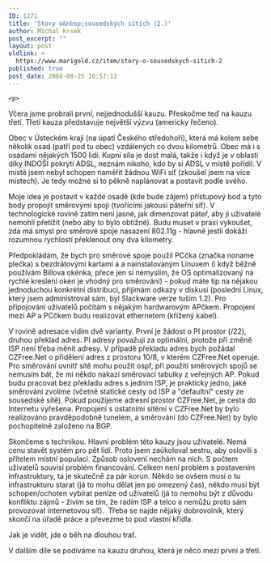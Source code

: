 ```yaml
---
ID: 1271
title: 'Story o&nbsp;sousedských sítích (2.)'
author: Michal Krsek
post_excerpt: ""
layout: post
oldlink: >
  https://www.marigold.cz/item/story-o-sousedskych-sitich-2
published: true
post_date: 2004-08-25 10:57:12
---
```

	<p>
Včera jsme probrali první, nejjednodušší kauzu. Přeskočme teď na kauzu třetí. Třetí kauza představuje největší výzvu (americky řečeno). </p>
<p>
Obec v Ústeckém kraji (na úpatí Českého středohoří), která má kolem sebe několik osad (patří pod tu obec) vzdálených co dvou kilometrů. Obec má i s osadami nějakých 1500 lidí. Kupní síla je dost malá, takže i když je v oblasti díky INDOŠI pokrytí ADSL, neznám nikoho, kdo by si ADSL v místě pořídil. V místě jsem nebyl schopen naměřit žádnou WiFi síť (zkoušel jsem na více místech). Je tedy možné si to pěkně naplánovat a postavit podle svého.</p>

<!--more-->	<p>
Moje idea je postavit v každé osadě (kde bude zájem) přístupový bod a tyto body propojit směrovými spoji (tvořícími jakousi páteřní síť). V technologické rovině zatím není jasné, jak dimenzovat páteř, aby ji uživatelé nemohli přetížit (nebo aby to bylo obtížné). Budu muset v praxi vykoušet, zda má smysl pro směrové spoje nasazení 802.11g - hlavně jestli dokáží rozumnou rychlostí překlenout ony dva kilometry. </p>
<p>
Předpokládám, že bych pro směrové spoje použil PCčka (značka noname plečka) s bezdrátovými kartami a a nainstalovaným Linuxem (i když běžně používám Billova okénka, přece jen si nemyslím, že OS optimalizovaný na rychlé kreslení oken je vhodný pro směrování) - pokud máte tip na nějakou jednoduchou konkrétní distribuci, přijímám odkazy v diskusi (poslední Linux, který jsem administroval sám, byl Slackware verze tuším 1.2). Pro připojování uživatelů počítám s nějakým hardwarovým APčkem. Propojení mezi AP a PCčkem budu realizovat ethernetem (křížený kabel).</p>
<p>
V rovině adresace vidím dvě varianty. První je žádost o PI prostor (/22), druhou překlad adres. PI adresy považuji za optimální, protože při změně ISP není třeba měnit adresy. V případě překladu adres bych požádal CZFree.Net o přidělení adres z prostoru 10/8, v kterém CZFree.Net operuje. Pro směrování uvnitř sítě mohu použít ospf, při použití směrových spojů se nemusím bát, že mi někdo nakazí směrovací tabulky z veřejných AP. Pokud budu pracovat bez překladu adres s jedním ISP, je prakticky jedno, jaké směrování zvolíme (včetně statické cesty od ISP a "defaultní" cesty ze sousedské sítě). Pokud použijeme adresní prostor CZFree.Net, je cesta do Internetu vyřešena. Propojení s ostatními sítěmi v CZFree.Net by bylo realizováno pravděpodobně tunelem, a směrování (do CZFree.Net) by bylo pochopitelně založeno na BGP.</p>
<p>
Skončeme s technikou. Hlavní problém této kauzy jsou uživatelé. Nemá cenu stavět systém pro pět lidí. Proto jsem zaúkoloval sestru, aby oslovili s přítelem místní populaci. Způsob oslovení nechám na nich. S počtem uživatelů souvisí problém financování. Celkem není problém s postavením infrastruktury, ta je skutečně za pár korun. Někdo se ovšem musí o tu infrastrukturu starat (já to mohu dělat jen po omezený čas), někdo musí být schopen/ochoten vybírat peníze od uživatelů (já to nemohu být z důvodu konfliktu zájmů - živím se tím, že radím ISP a telco a nemůžu proto sám provozovat internetovou síť).  Třeba se najde nějaký dobrovolník, který skončí na úřadě práce a převezme to pod vlastní křídla.</p>
<p>
Jak je vidět, jde o běh na dlouhou trať.</p>
<p>
V dalším díle se podíváme na kauzu druhou, která je něco mezi první a třetí.</p>
